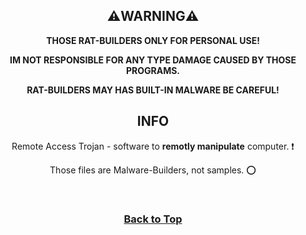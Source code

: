 <div align=center> <h2>⚠️WARNING⚠️</h2> <b> <p>THOSE RAT-BUILDERS ONLY FOR PERSONAL USE!</p> <p>IM NOT RESPONSIBLE FOR ANY TYPE DAMAGE CAUSED BY THOSE PROGRAMS.</p> <p>RAT-BUILDERS MAY HAS BUILT-IN MALWARE BE CAREFUL!</p> </b> <h2>INFO</h2> <p>Remote Access Trojan - software to <b>remotly manipulate</b> computer. ❗️</p> <p>Those files are Malware-Builders, not samples. ⭕️</p> <br> <h3> <b> <a href=#start-of-content>Back to Top</a> </b> </h3> </div>

